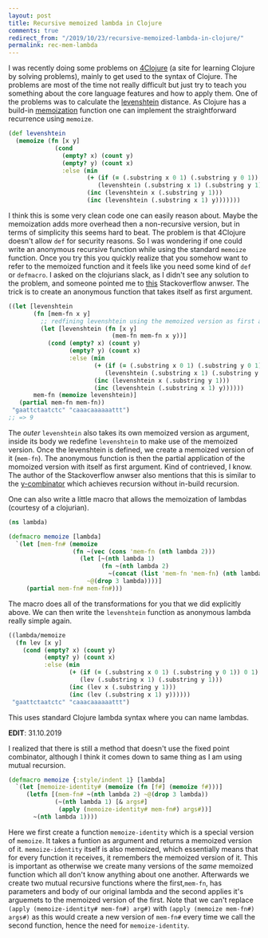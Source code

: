 ```yaml
---
layout: post
title: Recursive memoized lambda in Clojure
comments: true
redirect_from: "/2019/10/23/recursive-memoized-lambda-in-clojure/"
permalink: rec-mem-lambda
---
```


I was recently doing some problems on [4Clojure](http://www.4clojure.com/) (a site for learning Clojure by solving problems),
mainly to get used to the syntax of Clojure. The problems are most of the time not really difficult but just try to teach
you something about the core language features and how to apply them. One of the problems was to calculate the
[levenshtein](https://en.wikipedia.org/wiki/Levenshtein_distance) distance.
As Clojure has a build-in [memoization](/memoization) function one can implement the straightforward
recurrence using `memoize`.
```clj
(def levenshtein
  (memoize (fn [x y]
             (cond
               (empty? x) (count y)
               (empty? y) (count x)
               :else (min
                      (+ (if (= (.substring x 0 1) (.substring y 0 1)) 0 1)
                         (levenshtein (.substring x 1) (.substring y 1)))
                      (inc (levenshtein x (.substring y 1)))
                      (inc (levenshtein (.substring x 1) y)))))))
```
I think this is some very clean code one can easily reason about. Maybe the memoization adds more overhead then a non-recursive version,
but in terms of simplicity this seems hard to beat. The problem is that 4Clojure doesn't allow `def` for security reasons. So I was
wondering if one could write an anonymous recursive function while using the standard `memoize` function. Once you try this you
quickly realize that you somehow want to refer to the memoized function and it feels like you need some kind of `def` or `defmacro`.
I asked on the clojurians slack, as I didn't see any solution to the problem, and someone pointed me to
[this](https://stackoverflow.com/questions/3906831/how-do-i-generate-memoized-recursive-functions-in-clojure/13123571#13123571)
Stackoverflow anwser. The trick is to create an anonymous function that takes itself as first argument.
```clj
((let [levenshtein
       (fn [mem-fn x y]
         ;; redfining levenshtein using the memoized version as first argument
         (let [levenshtein (fn [x y]
                             (mem-fn mem-fn x y))]
           (cond (empty? x) (count y)
                 (empty? y) (count x)
                 :else (min
                        (+ (if (= (.substring x 0 1) (.substring y 0 1)) 0 1)
                           (levenshtein (.substring x 1) (.substring y 1)))
                        (inc (levenshtein x (.substring y 1)))
                        (inc (levenshtein (.substring x 1) y))))))
       mem-fn (memoize levenshtein)]
   (partial mem-fn mem-fn))
 "gaattctaatctc" "caaacaaaaaattt")
;; => 9
```
The *outer* `levenshtein` also takes its own memoized version as argument, inside its body we redefine `levenshtein` to make
use of the memoized version. Once the levenshtein is defined, we create a memoized version of it (`mem-fn`). The anonymous function
is then the partial application of the momoized version with itself as first argument. Kind of contrieved, I know.
The author of the Stackoverflow anwser also mentions that this is similar to the
[y-combinator](https://en.wikipedia.org/wiki/Fixed-point_combinator#Fixed_point_combinators_in_lambda_calculus) which achieves
recursion without in-build recursion.

One can also write a little macro that allows the memoization of lambdas (courtesy of a clojurian).
```clj
(ns lambda)

(defmacro memoize [lambda]
  `(let [mem-fn# (memoize
                  (fn ~(vec (cons 'mem-fn (nth lambda 2)))
                    (let [~(nth lambda 1)
                          (fn ~(nth lambda 2)
                            ~(concat (list 'mem-fn 'mem-fn) (nth lambda 2)))]
                      ~@(drop 3 lambda))))]
     (partial mem-fn# mem-fn#)))
```
The macro does all of the transformations for you that we did explicitly above. We can then write the `levenshtein` function
as anonymous lambda really simple again.
```clj
((lambda/memoize
  (fn lev [x y]
    (cond (empty? x) (count y)
          (empty? y) (count x)
          :else (min
                 (+ (if (= (.substring x 0 1) (.substring y 0 1)) 0 1)
                    (lev (.substring x 1) (.substring y 1)))
                 (inc (lev x (.substring y 1)))
                 (inc (lev (.substring x 1) y))))))
 "gaattctaatctc" "caaacaaaaaattt")
```
This uses standard Clojure lambda syntax where you can name lambdas.

**EDIT**: 31.10.2019

I realized that there is still a method that doesn't use the fixed point combinator, although I think it comes down to same thing as I am using mutual recursion.

```clj
(defmacro memoize {:style/indent 1} [lambda]
  `(let [memoize-identity# (memoize (fn [f#] (memoize f#)))]
     (letfn [(mem-fn# ~(nth lambda 2) ~@(drop 3 lambda))
             (~(nth lambda 1) [& args#]
              (apply (memoize-identity# mem-fn#) args#))] 
       ~(nth lambda 1))))
```

Here we first create a function `memoize-identity` which is a special version of `memoize`. It takes a funtion as argument 
and returns a memoized version of it. `memoize-identity` itself is also memoized, which essentially means that for every 
function it receives, it remembers the memoized version of it. This is important as otherwise we create many versions of the 
*same* memoized function which all don't know anything about one another. Afterwards we create two mutual recursive functions where 
the first,`mem-fn`, has parameters and body of our original lambda and the second applies it's arguemets to the memoized 
version of the first. Note that we can't replace `(apply (memoize-identity# mem-fn#) arg#)` with 
`(apply (memoize mem-fn#) args#)` as this would create a new version of `mem-fn#` every time we call the second function, hence 
the need for `memoize-identity`. 
